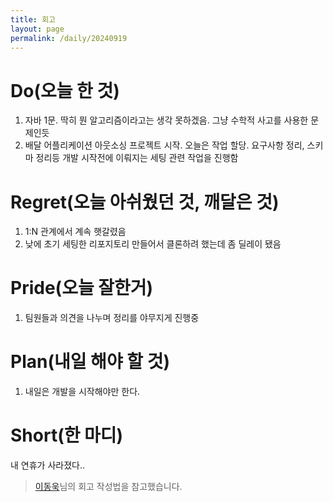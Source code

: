 ```yaml
---
title: 회고
layout: page
permalink: /daily/20240919
---
```


# Do(오늘 한 것)
1. 자바 1문. 딱히 뭔 알고리즘이라고는 생각 못하겠음. 그냥 수학적 사고를 사용한 문제인듯
2. 배달 어플리케이션 아웃소싱 프로젝트 시작. 오늘은 작업 할당. 요구사항 정리, 스키마 정리등 개발 시작전에 이뤄지는 세팅 관련 작업을 진행함

# Regret(오늘 아쉬웠던 것, 깨달은 것)
1. 1:N 관계에서 계속 햇갈렸음
2. 낮에 초기 세팅한 리포지토리 만들어서 클론하려 했는데 좀 딜레이 됐음

# Pride(오늘 잘한거)
1. 팀원들과 의견을 나누며 정리를 야무지게 진행중
 
# Plan(내일 해야 할 것)
1. 내일은 개발을 시작해야만 한다.

# Short(한 마디)
내 연휴가 사라졌다..


> [이동욱](https://dongwooklee96.github.io/)님의 회고 작성법을 참고했습니다.